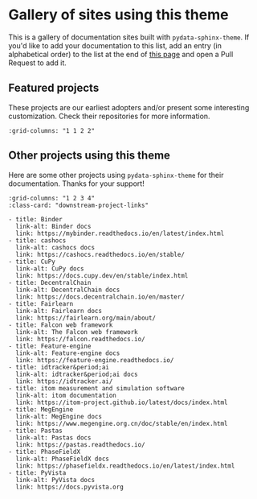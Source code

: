 # Gallery of sites using this theme

This is a gallery of documentation sites built with `pydata-sphinx-theme`. If you'd like
to add your documentation to this list, add an entry (in alphabetical order) to the list
at the end of [this page](https://github.com/pydata/pydata-sphinx-theme/blob/main/docs/examples/gallery.md)
and open a Pull Request to add it.

## Featured projects

These projects are our earliest adopters and/or present some interesting customization.
Check their repositories for more information.

```{gallery-grid} ../_static/gallery.yaml
:grid-columns: "1 1 2 2"
```

## Other projects using this theme

Here are some other projects using `pydata-sphinx-theme` for their documentation.
Thanks for your support!

```{gallery-grid}
:grid-columns: "1 2 3 4"
:class-card: "downstream-project-links"

- title: Binder
  link-alt: Binder docs
  link: https://mybinder.readthedocs.io/en/latest/index.html
- title: cashocs
  link-alt: cashocs docs
  link: https://cashocs.readthedocs.io/en/stable/
- title: CuPy
  link-alt: CuPy docs
  link: https://docs.cupy.dev/en/stable/index.html
- title: DecentralChain
  link-alt: DecentralChain docs
  link: https://docs.decentralchain.io/en/master/
- title: Fairlearn
  link-alt: Fairlearn docs
  link: https://fairlearn.org/main/about/
- title: Falcon web framework
  link-alt: The Falcon web framework
  link: https://falcon.readthedocs.io/
- title: Feature-engine
  link-alt: Feature-engine docs
  link: https://feature-engine.readthedocs.io/
- title: idtracker&period;ai
  link-alt: idtracker&period;ai docs
  link: https://idtracker.ai/
- title: itom measurement and simulation software
  link-alt: itom documentation
  link: https://itom-project.github.io/latest/docs/index.html
- title: MegEngine
  link-alt: MegEngine docs
  link: https://www.megengine.org.cn/doc/stable/en/index.html
- title: Pastas
  link-alt: Pastas docs
  link: https://pastas.readthedocs.io/
- title: PhaseFieldX
  link-alt: PhaseFieldX docs
  link: https://phasefieldx.readthedocs.io/en/latest/index.html
- title: PyVista
  link-alt: PyVista docs
  link: https://docs.pyvista.org
```
